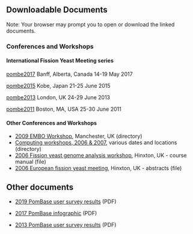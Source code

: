 ## Downloadable Documents

Note: Your browser may prompt you to open or download the linked documents.

### Conferences and Workshops

#### International Fission Yeast Meeting series

[pombe2017](documents/pombe2017)
Banff, Alberta, Canada
14-19 May 2017

[pombe2015](documents/pombe2015)
Kobe, Japan
21-25 June 2015

[pombe2013](documents/pombe2013)
London, UK
24-29 June 2013

[pombe2011](documents/pombe2011)
Boston, MA, USA
25-30 June 2011

#### Other Conferences and Workshops

-   [2009 EMBO Workshop](https://www.pombase.org/data/archive/Presentations_workshops_and_meeting_abstracts/EMBO_workshop/),
    Manchester, UK (directory)
-   [Computing workshops, 2006 & 2007](https://www.pombase.org/data/archive/Presentations_workshops_and_meeting_abstracts/Computing_Workshop/),
    various dates and locations (directory)
-   [2006 Fission yeast genome analysis workshop](https://www.pombase.org/data/archive/Presentations_workshops_and_meeting_abstracts/Computing_Workshop/Fission_yeast_computing_workshop_man_Mar2006.ppt),
    Hinxton, UK - course manual (file)
-   [2006 European fission yeast meeting](https://www.pombase.org/data/archive/Presentations_workshops_and_meeting_abstracts/Pombe_meeting_abstract_books/Wellcome_Euro_Yeast_27_2_06.pdf),
    Hinxton, UK - abstracts (file)

## Other documents
-   [2019 PomBase user survey results](https://www.pombase.org/data/documents/2019_pombase_survey_summary_no_freetext_responses.pdf) (PDF)

-   [2017 PomBase infographic](https://www.pombase.org/data/Conferences/pombe2017/pombe2017_infographic_p132.pdf) (PDF)

-   [2013 PomBase user survey results](https://www.pombase.org/data/documents/2013_pombase_survey_summary.pdf) (PDF)

